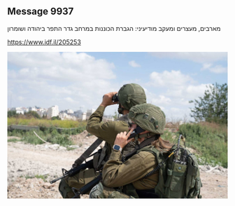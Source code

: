 ## Message 9937

מארבים, מעצרים ומעקב מודיעיני:
הגברת הכוננות במרחב גדר התפר ביהודה ושומרון

https://www.idf.il/205253

![Photo](./9937/9937_photo.jpg)
